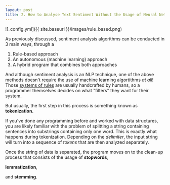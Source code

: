 ```yaml
---
layout: post
title: 2. How to Analyse Text Sentiment Without the Usage of Neural Networks? 
---
```


![_config.yml]({{ site.baseurl }}/images/rule_based.png)  

As previously discussed, sentiment analysis algorithms can be conducted in 3 main ways, through a  
1. Rule-based approach
2. An autonomous (machine learning) approach
3. A hybrid program that combines both approaches

And although sentiment analysis is an NLP technique, one of the above methods doesn't require the use of machine learning algortithms *at all*! Those [systems of rules](https://www.jair.org/index.php/jair/article/view/10896/25984) are usually handcrafted by humans, so a programmer themselves decides on what "filters" they want for their system. 

But usually, the first step in this process is something known as **tokenization.**

If you've done any programming before and worked with data structures, you are likely familiar with the problem of splitting a string containing sentences into substrings containing only one word. This is exactly what happens during tokenization. Depending on the *delimiter*, the input string will turn into a sequence of *tokens* that are then analyzed separately.

Once the string of data is separated, the program moves on to the clean-up process that consists of the usage of **stopwords**,

 **lemmatization**, 
 
 and **stemming**. 






